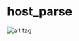 # host_parse

![alt tag](https://raw.githubusercontent.com/username/projectname/branch/path/to/img.png)
